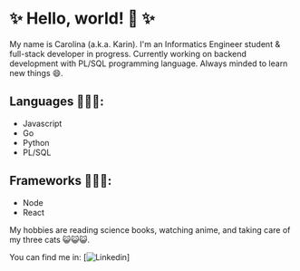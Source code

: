 # ✨ Hello, world! 👋 ✨

My name is Carolina (a.k.a. Karin). I'm an Informatics Engineer student & full-stack developer in progress. Currently working on backend development with PL/SQL programming language. Always minded to learn new things 😄.

## Languages 👩🏻‍💻:

- Javascript
- Go
- Python
- PL/SQL

## Frameworks 👩🏻‍💻:

- Node
- React

My hobbies are reading science books, watching anime, and taking care of my three cats 😺😺😺.

You can find me in:
[![Linkedin](https://img.shields.io/badge/-csmamani-blue?style=flat-square&logo=Linkedin&logoColor=white&link=https://www.linkedin.com/in/csmamani/)]
